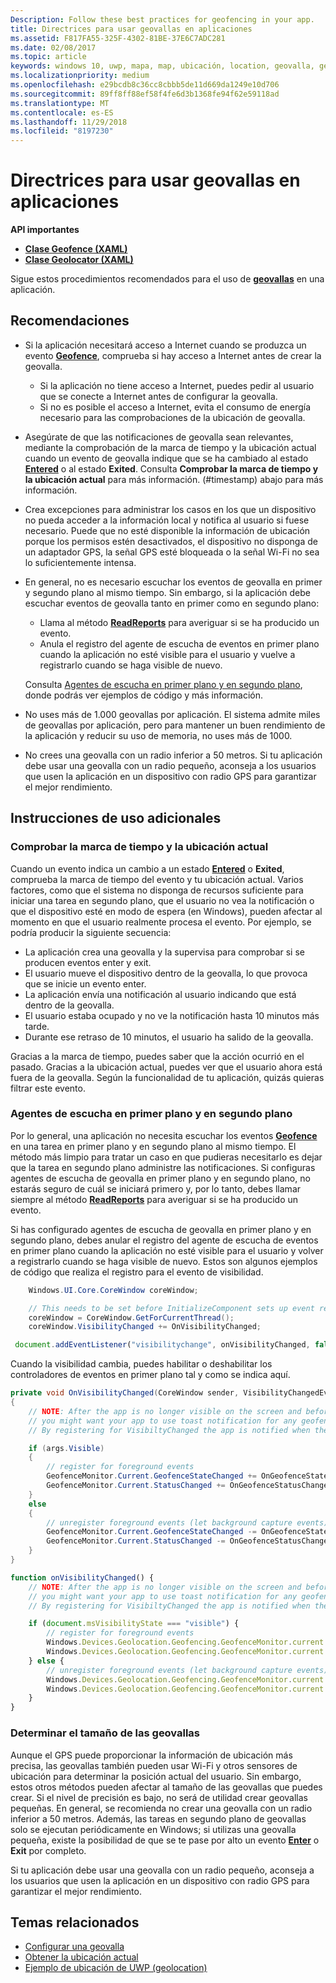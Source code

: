 ```yaml
---
Description: Follow these best practices for geofencing in your app.
title: Directrices para usar geovallas en aplicaciones
ms.assetid: F817FA55-325F-4302-81BE-37E6C7ADC281
ms.date: 02/08/2017
ms.topic: article
keywords: windows 10, uwp, mapa, map, ubicación, location, geovalla, geofencing
ms.localizationpriority: medium
ms.openlocfilehash: e29bcdb8c36cc8cbbb5de11d669da1249e10d706
ms.sourcegitcommit: 89ff8ff88ef58f4fe6d3b1368fe94f62e59118ad
ms.translationtype: MT
ms.contentlocale: es-ES
ms.lasthandoff: 11/29/2018
ms.locfileid: "8197230"
---
```

# <a name="guidelines-for-geofencing-apps"></a>Directrices para usar geovallas en aplicaciones




**API importantes**

-   [**Clase Geofence (XAML)**](https://msdn.microsoft.com/library/windows/apps/dn263587)
-   [**Clase Geolocator (XAML)**](https://msdn.microsoft.com/library/windows/apps/br225534)

Sigue estos procedimientos recomendados para el uso de [**geovallas**](https://msdn.microsoft.com/library/windows/apps/dn263744) en una aplicación.

## <a name="recommendations"></a>Recomendaciones


-   Si la aplicación necesitará acceso a Internet cuando se produzca un evento [**Geofence**](https://msdn.microsoft.com/library/windows/apps/dn263587), comprueba si hay acceso a Internet antes de crear la geovalla.
    -   Si la aplicación no tiene acceso a Internet, puedes pedir al usuario que se conecte a Internet antes de configurar la geovalla.
    -   Si no es posible el acceso a Internet, evita el consumo de energía necesario para las comprobaciones de la ubicación de geovalla.
-   Asegúrate de que las notificaciones de geovalla sean relevantes, mediante la comprobación de la marca de tiempo y la ubicación actual cuando un evento de geovalla indique que se ha cambiado al estado [**Entered**](https://msdn.microsoft.com/library/windows/apps/dn263660) o al estado **Exited**. Consulta **Comprobar la marca de tiempo y la ubicación actual** para más información.
(#timestamp) abajo para más información.
-   Crea excepciones para administrar los casos en los que un dispositivo no pueda acceder a la información local y notifica al usuario si fuese necesario. Puede que no esté disponible la información de ubicación porque los permisos estén desactivados, el dispositivo no disponga de un adaptador GPS, la señal GPS esté bloqueada o la señal Wi-Fi no sea lo suficientemente intensa.
-   En general, no es necesario escuchar los eventos de geovalla en primer y segundo plano al mismo tiempo. Sin embargo, si la aplicación debe escuchar eventos de geovalla tanto en primer como en segundo plano:

    -   Llama al método [**ReadReports**](https://msdn.microsoft.com/library/windows/apps/dn263633) para averiguar si se ha producido un evento.
    -   Anula el registro del agente de escucha de eventos en primer plano cuando la aplicación no esté visible para el usuario y vuelve a registrarlo cuando se haga visible de nuevo.

    Consulta [Agentes de escucha en primer plano y en segundo plano](#background-and-foreground-listeners), donde podrás ver ejemplos de código y más información.

-   No uses más de 1.000 geovallas por aplicación. El sistema admite miles de geovallas por aplicación, pero para mantener un buen rendimiento de la aplicación y reducir su uso de memoria, no uses más de 1000.
-   No crees una geovalla con un radio inferior a 50 metros. Si tu aplicación debe usar una geovalla con un radio pequeño, aconseja a los usuarios que usen la aplicación en un dispositivo con radio GPS para garantizar el mejor rendimiento.

## <a name="additional-usage-guidance"></a>Instrucciones de uso adicionales

### <a name="checking-the-time-stamp-and-current-location"></a>Comprobar la marca de tiempo y la ubicación actual

Cuando un evento indica un cambio a un estado [**Entered**](https://msdn.microsoft.com/library/windows/apps/dn263660) o **Exited**, comprueba la marca de tiempo del evento y tu ubicación actual. Varios factores, como que el sistema no disponga de recursos suficiente para iniciar una tarea en segundo plano, que el usuario no vea la notificación o que el dispositivo esté en modo de espera (en Windows), pueden afectar al momento en que el usuario realmente procesa el evento. Por ejemplo, se podría producir la siguiente secuencia:

-   La aplicación crea una geovalla y la supervisa para comprobar si se producen eventos enter y exit.
-   El usuario mueve el dispositivo dentro de la geovalla, lo que provoca que se inicie un evento enter.
-   La aplicación envía una notificación al usuario indicando que está dentro de la geovalla.
-   El usuario estaba ocupado y no ve la notificación hasta 10 minutos más tarde.
-   Durante ese retraso de 10 minutos, el usuario ha salido de la geovalla.

Gracias a la marca de tiempo, puedes saber que la acción ocurrió en el pasado. Gracias a la ubicación actual, puedes ver que el usuario ahora está fuera de la geovalla. Según la funcionalidad de tu aplicación, quizás quieras filtrar este evento.

### <a name="background-and-foreground-listeners"></a>Agentes de escucha en primer plano y en segundo plano

Por lo general, una aplicación no necesita escuchar los eventos [**Geofence**](https://msdn.microsoft.com/library/windows/apps/dn263587) en una tarea en primer plano y en segundo plano al mismo tiempo. El método más limpio para tratar un caso en que pudieras necesitarlo es dejar que la tarea en segundo plano administre las notificaciones. Si configuras agentes de escucha de geovalla en primer plano y en segundo plano, no estarás seguro de cuál se iniciará primero y, por lo tanto, debes llamar siempre al método [**ReadReports**](https://msdn.microsoft.com/library/windows/apps/dn263633) para averiguar si se ha producido un evento.

Si has configurado agentes de escucha de geovalla en primer plano y en segundo plano, debes anular el registro del agente de escucha de eventos en primer plano cuando la aplicación no esté visible para el usuario y volver a registrarlo cuando se haga visible de nuevo. Estos son algunos ejemplos de código que realiza el registro para el evento de visibilidad.

```csharp
    Windows.UI.Core.CoreWindow coreWindow;    

    // This needs to be set before InitializeComponent sets up event registration for app visibility
    coreWindow = CoreWindow.GetForCurrentThread();
    coreWindow.VisibilityChanged += OnVisibilityChanged;
```

```javascript
 document.addEventListener("visibilitychange", onVisibilityChanged, false);
```

Cuando la visibilidad cambia, puedes habilitar o deshabilitar los controladores de eventos en primer plano tal y como se indica aquí.

```csharp
private void OnVisibilityChanged(CoreWindow sender, VisibilityChangedEventArgs args)
{
    // NOTE: After the app is no longer visible on the screen and before the app is suspended
    // you might want your app to use toast notification for any geofence activity.
    // By registering for VisibiltyChanged the app is notified when the app is no longer visible in the foreground.

    if (args.Visible)
    {
        // register for foreground events
        GeofenceMonitor.Current.GeofenceStateChanged += OnGeofenceStateChanged;
        GeofenceMonitor.Current.StatusChanged += OnGeofenceStatusChanged;
    }
    else
    {
        // unregister foreground events (let background capture events)
        GeofenceMonitor.Current.GeofenceStateChanged -= OnGeofenceStateChanged;
        GeofenceMonitor.Current.StatusChanged -= OnGeofenceStatusChanged;
    }
}
```

```javascript
function onVisibilityChanged() {
    // NOTE: After the app is no longer visible on the screen and before the app is suspended
    // you might want your app to use toast notification for any geofence activity.
    // By registering for VisibiltyChanged the app is notified when the app is no longer visible in the foreground.

    if (document.msVisibilityState === "visible") {
        // register for foreground events
        Windows.Devices.Geolocation.Geofencing.GeofenceMonitor.current.addEventListener("geofencestatechanged", onGeofenceStateChanged);
        Windows.Devices.Geolocation.Geofencing.GeofenceMonitor.current.addEventListener("statuschanged", onGeofenceStatusChanged);
    } else {
        // unregister foreground events (let background capture events)
        Windows.Devices.Geolocation.Geofencing.GeofenceMonitor.current.removeEventListener("geofencestatechanged", onGeofenceStateChanged);
        Windows.Devices.Geolocation.Geofencing.GeofenceMonitor.current.removeEventListener("statuschanged", onGeofenceStatusChanged);
    }
}
```

### <a name="sizing-your-geofences"></a>Determinar el tamaño de las geovallas

Aunque el GPS puede proporcionar la información de ubicación más precisa, las geovallas también pueden usar Wi-Fi y otros sensores de ubicación para determinar la posición actual del usuario. Sin embargo, estos otros métodos pueden afectar al tamaño de las geovallas que puedes crear. Si el nivel de precisión es bajo, no será de utilidad crear geovallas pequeñas. En general, se recomienda no crear una geovalla con un radio inferior a 50 metros. Además, las tareas en segundo plano de geovallas solo se ejecutan periódicamente en Windows; si utilizas una geovalla pequeña, existe la posibilidad de que se te pase por alto un evento [**Enter**](https://msdn.microsoft.com/library/windows/apps/dn263660) o **Exit** por completo.

Si tu aplicación debe usar una geovalla con un radio pequeño, aconseja a los usuarios que usen la aplicación en un dispositivo con radio GPS para garantizar el mejor rendimiento.

## <a name="related-topics"></a>Temas relacionados


* [Configurar una geovalla](https://msdn.microsoft.com/library/windows/apps/mt219702)
* [Obtener la ubicación actual](https://msdn.microsoft.com/library/windows/apps/mt219698)
* [Ejemplo de ubicación de UWP (geolocation)](http://go.microsoft.com/fwlink/p/?linkid=533278)
 

 
